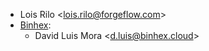 - Lois Rilo \<<lois.rilo@forgeflow.com>\>
- [Binhex](https://binhex.cloud//com):
  - David Luis Mora \<<d.luis@binhex.cloud>\>


